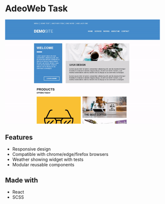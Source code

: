 # AdeoWeb Task
![DEMOSITE](https://github.com/TeeJay007/AdeoWeb-Task/raw/main/demosite.gif)

## Features
- Responsive design
- Compatible with chrome/edge/firefox browsers
- Weather showing widget with tests
- Modular reusable components

## Made with
- React
- SCSS
